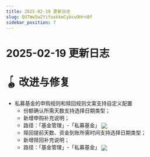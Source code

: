 ```yaml
---
title: 2025-02-19 更新日志
slug: QUTWw5w2YifoxkkmCybcw9HrnBf
sidebar_position: 7
---
```



# 2025-02-19 更新日志

# 🪀 改进与修复

- 私募基金的申购规则和赎回规则文案支持自定义配置​
    - 份额确认所需天数支持选择日期类型；
    - 新增申购补充说明；
    - 路径：「基金管理」-「私募基金」
        <img src="/assets/TG0kbEpMcoEnYxxI9fHcL0y1nTf.png" src-width="3650" src-height="2166" align="center"/>
    - 赎回提前天数、资金到账所需时间支持选择日期类型；​
    - 新增赎回补充说明；
    - 路径：「基金管理」-「私募基金」
        <img src="/assets/KX4Hb5u9boGByvxqztHcNYVJnKb.png" src-width="3660" src-height="2158" align="center"/>

